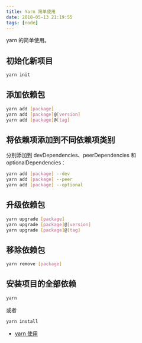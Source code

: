 ```yaml
---
title: Yarn 简单使用
date: 2018-05-13 21:19:55
tags: [node]
---
```


yarn 的简单使用。

<!-- more --><!-- toc -->
## 初始化新项目

```bash
yarn init
```

## 添加依赖包

```bash
yarn add [package]
yarn add [package]@[version]
yarn add [package]@[tag]
```

## 将依赖项添加到不同依赖项类别

分别添加到 devDependencies、peerDependencies 和 optionalDependencies：

```bash
yarn add [package] --dev
yarn add [package] --peer
yarn add [package] --optional
```

## 升级依赖包

```bash
yarn upgrade [package]
yarn upgrade [package]@[version]
yarn upgrade [package]@[tag]
```

## 移除依赖包

```bash
yarn remove [package]
```

## 安装项目的全部依赖

```bash
yarn
```

或者

```bash
yarn install
```

- [yarn 使用](https://yarnpkg.com/zh-Hans/docs/usage)
